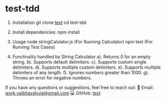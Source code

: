# test-tdd

1. Installation
    git clone [text](https://github.com/vaibhavahuja94/test-tdd)
    cd test-tdd

2. Install dependencies:
    npm install

3. Usage
    node stringCalulator.js (For Running Calculator)
    npm test (For Running Test Cases)

4. Functinality handled by String Calculator
    a). Returns 0 for an empty string.
    b). Supports default delimiters.
    c). Supports custom single delimiters.
    d). Supports multiple custom delimiters.
    e). Supports multiple delimiters of any length.
    f). Ignores numbers greater than 1000.
    g). Throws an error for negative numbers.

If you have any questions or suggestions, feel free to reach out:
📧 Email: work.vaibhavahuja@gmail.com
💻 GitHub: [text](https://github.com/vaibhavahuja94)
